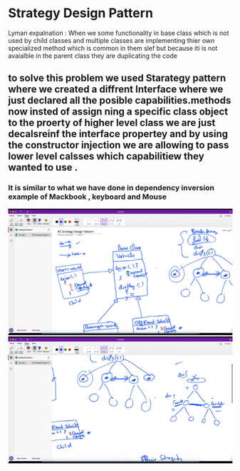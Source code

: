 # Strategy Design Pattern
Lyman expalnation : When we some functionality in base class which is not used by child classes and multiple classes are implementing thier own specialized method which is common in them slef but because iti is not avaialble in the parent class they are duplicating the code 

## to solve this problem we used Starategy pattern where we created a diffrent Interface where we just declared all the posible capabilities.methods now insted of assign ning a specific class object to the proerty of higher level class we are just decalsreinf the interface propertey and by using the constructor injection we are allowing to pass lower level calsses which capabilitiew they wanted to use .

### It is similar to what we have done in dependency inversion example of Mackbook , keyboard and Mouse 

![StrategyPattern1](StrategyPattern1.png)
![StrategyPattern2](StrategyPattern2.png)

